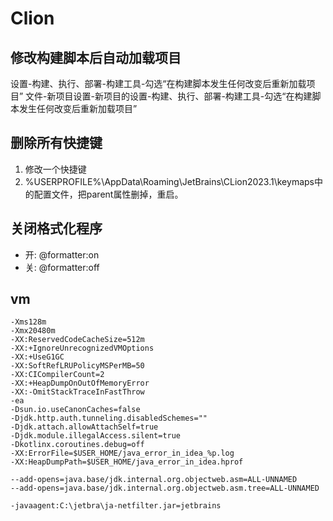 # Clion

## 修改构建脚本后自动加载项目
  设置-构建、执行、部署-构建工具-勾选“在构建脚本发生任何改变后重新加载项目”
  文件-新项目设置-新项目的设置-构建、执行、部署-构建工具-勾选“在构建脚本发生任何改变后重新加载项目”

## 删除所有快捷键
  1. 修改一个快捷键
  2. %USERPROFILE%\AppData\Roaming\JetBrains\CLion2023.1\keymaps中的配置文件，把parent属性删掉，重启。

## 关闭格式化程序
  * 开: @formatter:on
  * 关: @formatter:off

## vm
  ```
  -Xms128m
  -Xmx20480m
  -XX:ReservedCodeCacheSize=512m
  -XX:+IgnoreUnrecognizedVMOptions
  -XX:+UseG1GC
  -XX:SoftRefLRUPolicyMSPerMB=50
  -XX:CICompilerCount=2
  -XX:+HeapDumpOnOutOfMemoryError
  -XX:-OmitStackTraceInFastThrow
  -ea
  -Dsun.io.useCanonCaches=false
  -Djdk.http.auth.tunneling.disabledSchemes=""
  -Djdk.attach.allowAttachSelf=true
  -Djdk.module.illegalAccess.silent=true
  -Dkotlinx.coroutines.debug=off
  -XX:ErrorFile=$USER_HOME/java_error_in_idea_%p.log
  -XX:HeapDumpPath=$USER_HOME/java_error_in_idea.hprof
  
  --add-opens=java.base/jdk.internal.org.objectweb.asm=ALL-UNNAMED
  --add-opens=java.base/jdk.internal.org.objectweb.asm.tree=ALL-UNNAMED
  
  -javaagent:C:\jetbra\ja-netfilter.jar=jetbrains
  ```
